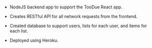 - NodeJS backend app to support the TooDue React app.

- Creates RESTful API for all network requests from the frontend.

- Created database to support users, lists for each user, and items for each list.

- Deployed using Heroku.
